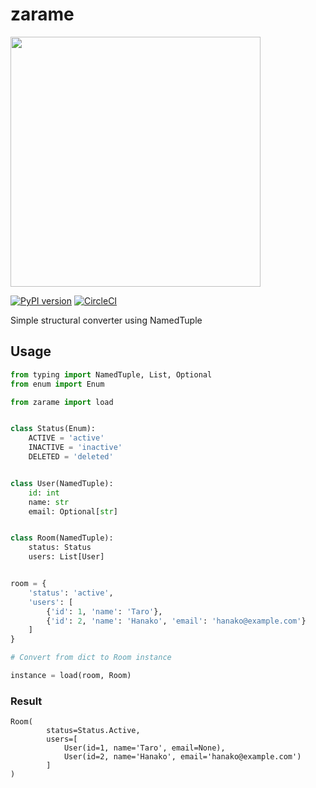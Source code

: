 # zarame

<img src="https://repository-images.githubusercontent.com/125183142/d7c96200-18e8-11ea-961a-a5b9d203a6d5" width=400>

[![PyPI version](https://badge.fury.io/py/zarame.svg)](https://badge.fury.io/py/zarame) [![CircleCI](https://circleci.com/gh/pistatium/zarame/tree/master.svg?style=svg)](https://circleci.com/gh/pistatium/zarame/tree/master)


Simple structural converter using NamedTuple


## Usage

```python
from typing import NamedTuple, List, Optional
from enum import Enum

from zarame import load


class Status(Enum):
    ACTIVE = 'active'
    INACTIVE = 'inactive'
    DELETED = 'deleted'


class User(NamedTuple):
    id: int
    name: str
    email: Optional[str]


class Room(NamedTuple):
    status: Status
    users: List[User]


room = {
    'status': 'active',
    'users': [
        {'id': 1, 'name': 'Taro'},
        {'id': 2, 'name': 'Hanako', 'email': 'hanako@example.com'}
    ]
}

# Convert from dict to Room instance

instance = load(room, Room)
```

### Result
```
Room(
        status=Status.Active,
        users=[
            User(id=1, name='Taro', email=None),
            User(id=2, name='Hanako', email='hanako@example.com')
        ]
)
```
